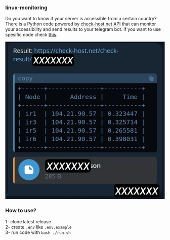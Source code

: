 ### linux-monitoring
Do you want to know if your server is accessible from a certain country?
There is a Python code powered by [check-host.net API](https://check-host.net/about/api) that can monitor your accessibility and send results to your telegram bot. if you want to use spesific node check [this](https://check-host.net/nodes/hosts).

![Telegram Bot Message](images/documentation/telegram-bot-message.jpg)

### How to use?

1- clone latest release \
2- create `.env` like `.env.example` \
3- run code with `bash ./run.sh`
